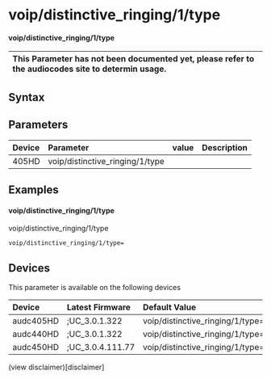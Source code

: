 ﻿---
description: voip/distinctive_ringing/1/type
search: false
---

# voip/distinctive_ringing/1/type

#### voip/distinctive_ringing/1/type


| This Parameter has not been documented yet, please refer to the audiocodes site to determin usage.  | 
| :--- |

## Syntax

## Parameters
|Device|Parameter|value|Description|
|:---|:---|:---|:---|
| 405HD | voip/distinctive_ringing/1/type |  |  |

## Examples
#### voip/distinctive_ringing/1/type

voip/distinctive_ringing/1/type

```
voip/distinctive_ringing/1/type=
```

## Devices
This parameter is available on the following devices

| Device | Latest Firmware | Default Value |
|:---|:---|:---|
| audc405HD | ;UC_3.0.1.322 | voip/distinctive_ringing/1/type= 
| audc440HD | ;UC_3.0.1.322 | voip/distinctive_ringing/1/type= 
| audc450HD | ;UC_3.0.4.111.77 | voip/distinctive_ringing/1/type= 

(view disclaimer)[disclaimer]
